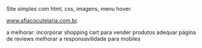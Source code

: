 Site simples com html, css, imagens, menu hover.

www.afiacocutelaria.com.br.


a melhorar:
incorporar shopping cart para vender produtos
adequar página de reviews
melhorar a responsavilidade para mobiles
